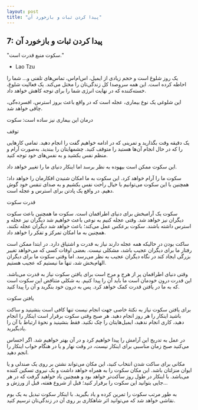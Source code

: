 ```yaml
---
layout: post
title: "پیدا کردن ثبات و بازخورد آن"
---
```

7: پیدا کردن ثبات و بازخورد آن
------------------------------

"سکوت منبع قدرت است."

- Lao Tzu

یک روز شلوغ است و حجم زیادی از ایمیل، اس‌ام‌اس، تماس‌های تلفنی و... شما
را احاطه کرده است. این همه سروصدا کل زندگی‌تان را مختل می‌کند. یک فعالیت
شلوغ، خسته‌کننده که در نهایت انرژی شما را برای توجه کاهش خواهد داد.

این شلوغی یک نوع بیماری، عجله است که در واقع باعث بروز استرس، افسرده‌گی،
چاقی خواهد شد.

درمان این بیماری نیز ساده است: سکوت

توقف

یک دقیقه وقت بگذارید و تمرینی که در ادامه خواهیم گفت را انجام دهید.
تمامی کارهایی را که در حال انجام آن‌ها هستید را متوقف کنید. چشمهایتان را
ببندید. به‌صورت آرام و منظم نفس بکشید و به نفس‌های خود توجه کنید.

این سکوت ممکن است بیهوده به نظر برسد اما اینکار دنیای ما را تغییر خواهد
داد.

سکوت ما را آرام خواهد کرد. این سکوت به ما امکان شنیدن افکارمان را خواهد
داد؛ همچنین با این سکوت می‌توانیم با خیال راحت نفس بکشیم و به صدای تنفس
خود گوش دهیم. در واقع یک پادتن برای استرس و عجله است.

قدرت سکوت

سکوت یک آرامبخش برای دنیای اطرافمان است. سکوت ما همچنین باعث سکوت دیگران
نیز خواهد شد. وقتی عجله کنیم به نوعی باعث خواهیم شد دیگران نیز عجله و
استرس داشته باشند. سکوت برعکس عمل می‌کند؛ باعث خواهد شد دیگران عجله
نکنند، همچنین به ما امکان تمرکز و تفکر را خواهد داد.

ساکت بودن در حالیکه همه عجله دارند نیاز به قدرت و اشتیاق دارد. در ابتدا
ممکن است رفتار ما برای دیگران عجیب باشد، مشکلی نیست. بعضی اوقات کسی که
می‌خواهد تغییر بزرگی ایجاد کند در نگاه دیگران عجیب به نظر می‌رسد. اما
وقتی سکوت ما برای دیگران الهام‌بخش شد، تنها ما نیستیم که عجیب هستیم.

وقتی دنیای اطرافمان پر از هرج و مرج است برای یافتن سکوت نیاز به قدرت
می‌باشد. این قدرت درون خودمان است ما باید آن را پیدا کنیم. به شکلی
متناقض این سکوت است که به ما در یافتن قدرت کمک خواهد کرد. پس به درون خود
بنگرید و آن را پیدا کنید.

یافتن سکوت

برای یافتن سکوت نیاز به نکتهٔ خاصی جهت انجام نیست تنها کافی است بنشینید
و ساکت باشید اینکار را هر روز انجام دهید. هر صبح وقتی سکوت برقرار است
اینکار را انجام دهید، کاری انجام ندهید، ایمیل‌هایتان را چک نکنید. فقط
بنشینید و نحوهٔ ارتباط با آن را یادبگیرید.

در عمل به تدریج این آرامش را پیدا خواهیم کرد و در آن بهتر خواهیم شد. اگر
احساس می‌کنید صبح زمان مناسبی برای اینکار نیست، در وقت نهار و یا در
هنگام خواب اینکار را انجم دهید.

مکانی برای ساکت شدن انتخاب کنید، این مکان می‌تواند نشتن بر روی یک صندلی
و یا ایوان منزلتان باشد. این مکان سکوت را به همراه خواهد داشت و یک نیروی
تسکین کننده می‌باشد. با اینکار در طول روز ساکت‌تر خواهد بود و همچنین یاد
خواهید گرفت که در هر جایی بتوانید این سکوت را برقرار کنید؛ قبل از شروع
هفته، قبل از ورزش و...

به طور مرتب سکوت را تمرین کرده و یاد بگیرید. با اینکار سکوت تبدیل به یک
بوم نقاشی خواهد شد که می‌توانید اثر شاهکاری بر روی آن در زندگی‌تان ترسیم
کنید.
